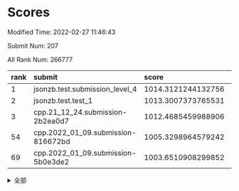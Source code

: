 # Scores

Modified Time: 2022-02-27 11:46:43

Submit Num: 207

All Rank Num: 266777

| rank |               submit               |       score        |       sigma        | pk_num |
| :--- | :--------------------------------- | :----------------- | :----------------- | :----- |
| 1    | jsonzb.test.submission_level_4     | 1014.3121244132756 | 0.8245628545220529 | 5153   |
| 2    | jsonzb.test.test_1                 | 1013.3007373765531 | 0.8125922874794722 | 5156   |
| 3    | cpp.21_12_24.submission-2b2ea0d7   | 1012.4685459988906 | 0.7964472941185083 | 5160   |
| 54   | cpp.2022_01_09.submission-816672bd | 1005.3298964579242 | 0.7214369143225746 | 5152   |
| 69   | cpp.2022_01_09.submission-5b0e3de2 | 1003.6510908299852 | 0.7092124007644773 | 5149   |


<details>
<summary>全部</summary>

| rank |                 submit                 |       score        |       sigma        | pk_num |
| :--- | :------------------------------------- | :----------------- | :----------------- | :----- |
| 1    | jsonzb.test.submission_level_4         | 1014.3121244132756 | 0.8245628545220529 | 5153   |
| 2    | jsonzb.test.test_1                     | 1013.3007373765531 | 0.8125922874794722 | 5156   |
| 3    | cpp.21_12_24.submission-2b2ea0d7       | 1012.4685459988906 | 0.7964472941185083 | 5160   |
| 4    | gobigger.level_3.submission_level_3_19 | 1012.0334252957161 | 0.7887575373780079 | 5155   |
| 5    | gobigger.level_3.submission_level_3_4  | 1011.5457069493534 | 0.7710037895881052 | 5153   |
| 6    | gobigger.level_3.submission_level_3_5  | 1011.2206756177118 | 0.7835851588465981 | 5155   |
| 7    | gobigger.level_3.submission_level_3_7  | 1011.1715819714695 | 0.7745067257239333 | 5154   |
| 8    | gobigger.level_3.submission_level_3_44 | 1010.9927234073717 | 0.772312286133603  | 5158   |
| 9    | gobigger.level_3.submission_level_3_15 | 1010.8722832310916 | 0.784427693513681  | 5156   |
| 10   | gobigger.level_3.submission_level_3_36 | 1010.5837297563296 | 0.749483666323695  | 5155   |
| 11   | gobigger.level_3.submission_level_3_18 | 1010.5065064361377 | 0.7417777799617528 | 5152   |
| 12   | gobigger.level_3.submission_level_3_6  | 1010.4352956894583 | 0.7759547602836218 | 5151   |
| 13   | gobigger.level_3.submission_level_3_34 | 1010.3631612132223 | 0.7491551243800788 | 5156   |
| 14   | gobigger.level_3.submission_level_3_37 | 1010.3626095128313 | 0.7475984338696327 | 5153   |
| 15   | gobigger.level_3.submission_level_3_38 | 1010.3223658089152 | 0.7663771815505664 | 5153   |
| 16   | gobigger.level_3.submission_level_3_33 | 1010.2909463810466 | 0.7597064437443273 | 5153   |
| 17   | gobigger.level_3.submission_level_3_24 | 1010.2655192674099 | 0.7712319245791591 | 5155   |
| 18   | gobigger.level_3.submission_level_3_35 | 1010.2446237901146 | 0.778403198118088  | 5157   |
| 19   | gobigger.level_3.submission_level_3_22 | 1010.231299728605  | 0.7746884748745896 | 5149   |
| 20   | gobigger.level_3.submission_level_3_46 | 1010.2228386256976 | 0.7837642377293946 | 5155   |
| 21   | gobigger.level_3.submission_level_3_8  | 1010.2197636640948 | 0.7615900931257844 | 5155   |
| 22   | gobigger.level_3.submission_level_3_31 | 1010.0787528163784 | 0.7444744223189088 | 5155   |
| 23   | gobigger.level_3.submission_level_3_1  | 1010.0331327408527 | 0.7418028666220849 | 5157   |
| 24   | gobigger.level_3.submission_level_3_10 | 1010.0310980752433 | 0.7531623160082827 | 5152   |
| 25   | gobigger.level_3.submission_level_3_41 | 1010.0088668157376 | 0.7499031726600097 | 5152   |
| 26   | gobigger.level_3.submission_level_3_27 | 1009.9675348871439 | 0.7649853605178017 | 5156   |
| 27   | gobigger.level_3.submission_level_3_32 | 1009.9579709468879 | 0.7591294922880539 | 5157   |
| 28   | gobigger.level_3.submission_level_3_28 | 1009.9380919301399 | 0.7814636388256173 | 5158   |
| 29   | gobigger.level_3.submission_level_3_42 | 1009.9216490549527 | 0.7537356402459012 | 5147   |
| 30   | gobigger.level_3.submission_level_3_45 | 1009.8797685856988 | 0.7555835997655788 | 5156   |
| 31   | gobigger.level_3.submission_level_3_25 | 1009.8597684872138 | 0.7707618524531569 | 5149   |
| 32   | gobigger.level_3.submission_level_3_23 | 1009.8384692710795 | 0.7436360311927647 | 5157   |
| 33   | gobigger.level_3.submission_level_3_13 | 1009.7782827558694 | 0.7645984953229372 | 5149   |
| 34   | gobigger.level_3.submission_level_3_14 | 1009.7283945406086 | 0.7500446986904054 | 5152   |
| 35   | gobigger.level_3.submission_level_3_39 | 1009.7093008771149 | 0.7632250918549912 | 5153   |
| 36   | gobigger.level_3.submission_level_3_48 | 1009.7022000264508 | 0.7432926771061155 | 5155   |
| 37   | gobigger.level_3.submission_level_3_12 | 1009.6568726024343 | 0.7666321716222784 | 5155   |
| 38   | gobigger.level_3.submission_level_3_17 | 1009.6071775078229 | 0.7615074955559751 | 5158   |
| 39   | gobigger.level_3.submission_level_3_16 | 1009.5098215571928 | 0.7513491950158531 | 5153   |
| 40   | gobigger.level_3.submission_level_3_3  | 1009.486058366448  | 0.737444793447905  | 5158   |
| 41   | gobigger.level_3.submission_level_3_29 | 1009.4586736434034 | 0.7712219737681592 | 5152   |
| 42   | gobigger.level_3.submission_level_3_43 | 1009.4079537022801 | 0.7369982810062873 | 5153   |
| 43   | gobigger.level_3.submission_level_3_9  | 1009.1980668952849 | 0.7552413798514194 | 5160   |
| 44   | gobigger.level_3.submission_level_3_30 | 1009.1976360612884 | 0.7429282135445119 | 5158   |
| 45   | gobigger.level_3.submission_level_3_2  | 1009.1662932060741 | 0.7784446782984972 | 5155   |
| 46   | gobigger.level_3.submission_level_3_21 | 1009.1172947398455 | 0.7531607764202002 | 5151   |
| 47   | gobigger.level_3.submission_level_3_0  | 1008.9943039336258 | 0.7646293256304316 | 5152   |
| 48   | gobigger.level_3.submission_level_3_49 | 1008.7307363037021 | 0.7331077272582162 | 5152   |
| 49   | gobigger.level_3.submission_level_3_26 | 1008.7099843547592 | 0.7547583977089907 | 5153   |
| 50   | gobigger.level_3.submission_level_3_47 | 1008.6439731621223 | 0.7424025576511385 | 5155   |
| 51   | gobigger.level_3.submission_level_3_20 | 1008.4526426673392 | 0.7531963888872291 | 5155   |
| 52   | gobigger.level_3.submission_level_3_40 | 1008.4297122108045 | 0.7503602378208426 | 5158   |
| 53   | gobigger.level_3.submission_level_3_11 | 1007.6629949659739 | 0.7303150766137224 | 5156   |
| 54   | cpp.2022_01_09.submission-816672bd     | 1005.3298964579242 | 0.7214369143225746 | 5152   |
| 55   | gobigger.level_1.submission_level_1_5  | 1004.9405308485861 | 0.7042816112539491 | 5154   |
| 56   | gobigger.level_1.submission_level_1_1  | 1004.7910281811652 | 0.7264511750462908 | 5159   |
| 57   | gobigger.level_1.submission_level_1_14 | 1004.707553390924  | 0.7216902241179269 | 5154   |
| 58   | gobigger.level_1.submission_level_1_42 | 1004.5815027045405 | 0.7158194102952907 | 5152   |
| 59   | gobigger.level_1.submission_level_1_46 | 1004.4883012707725 | 0.7255346862772676 | 5152   |
| 60   | gobigger.level_1.submission_level_1_29 | 1004.4251298268373 | 0.716649032298122  | 5157   |
| 61   | gobigger.level_1.submission_level_1_13 | 1004.3574673477547 | 0.7183607406684048 | 5156   |
| 62   | gobigger.level_1.submission_level_1_34 | 1004.3182407464375 | 0.7206566041262181 | 5158   |
| 63   | gobigger.level_1.submission_level_1_47 | 1003.9995086200148 | 0.721080272576808  | 5152   |
| 64   | gobigger.level_1.submission_level_1_16 | 1003.8834924176795 | 0.7200357910402265 | 5161   |
| 65   | gobigger.level_1.submission_level_1_20 | 1003.8106508427244 | 0.721324392243554  | 5155   |
| 66   | gobigger.level_1.submission_level_1_6  | 1003.8051141610384 | 0.7213955010449976 | 5158   |
| 67   | gobigger.level_1.submission_level_1_19 | 1003.7321126668535 | 0.7240423315965524 | 5155   |
| 68   | gobigger.level_1.submission_level_1_17 | 1003.7318417698367 | 0.723456209372617  | 5156   |
| 69   | cpp.2022_01_09.submission-5b0e3de2     | 1003.6510908299852 | 0.7092124007644773 | 5149   |
| 70   | gobigger.level_1.submission_level_1_7  | 1003.650989203412  | 0.7085163696950809 | 5157   |
| 71   | gobigger.level_1.submission_level_1_2  | 1003.6318067540254 | 0.7298620470965276 | 5151   |
| 72   | gobigger.level_1.submission_level_1_40 | 1003.5837023774209 | 0.7218219987106088 | 5153   |
| 73   | gobigger.level_1.submission_level_1_9  | 1003.5725776077488 | 0.7209896631637538 | 5153   |
| 74   | gobigger.level_1.submission_level_1_41 | 1003.5155490285053 | 0.7086623266538704 | 5158   |
| 75   | gobigger.level_1.submission_level_1_36 | 1003.5119496182025 | 0.7157399229917903 | 5153   |
| 76   | gobigger.level_1.submission_level_1_4  | 1003.3792986399136 | 0.7188403382336754 | 5158   |
| 77   | gobigger.level_1.submission_level_1_32 | 1003.3760319831945 | 0.7261167525660944 | 5157   |
| 78   | gobigger.level_1.submission_level_1_38 | 1003.36633755785   | 0.7067193602002416 | 5159   |
| 79   | gobigger.level_1.submission_level_1_30 | 1003.3103318738092 | 0.7096158381901443 | 5154   |
| 80   | gobigger.level_1.submission_level_1_21 | 1003.2714866857983 | 0.7139515274390722 | 5156   |
| 81   | gobigger.level_1.submission_level_1_11 | 1003.1879037238024 | 0.7141381267960197 | 5155   |
| 82   | gobigger.level_1.submission_level_1_25 | 1003.1216366235926 | 0.7203000848083801 | 5154   |
| 83   | gobigger.level_1.submission_level_1_31 | 1003.0480879838562 | 0.7062751436535779 | 5157   |
| 84   | gobigger.level_1.submission_level_1_22 | 1003.0438196645406 | 0.7122555874064774 | 5155   |
| 85   | gobigger.level_1.submission_level_1_35 | 1003.0124815857163 | 0.7274793820033245 | 5156   |
| 86   | gobigger.level_1.submission_level_1_39 | 1002.9825128604565 | 0.7097255767368115 | 5161   |
| 87   | gobigger.level_1.submission_level_1_12 | 1002.9611034808393 | 0.7163625997646638 | 5154   |
| 88   | gobigger.level_1.submission_level_1_10 | 1002.9371302151411 | 0.7181010606026789 | 5156   |
| 89   | gobigger.level_1.submission_level_1_3  | 1002.8876737812577 | 0.7116466320837278 | 5160   |
| 90   | gobigger.level_1.submission_level_1_24 | 1002.8693158899408 | 0.7120757467697062 | 5160   |
| 91   | gobigger.level_1.submission_level_1_37 | 1002.8293812338159 | 0.7067679567807275 | 5155   |
| 92   | gobigger.level_1.submission_level_1_43 | 1002.8244099114428 | 0.7152869406470348 | 5152   |
| 93   | gobigger.level_1.submission_level_1_0  | 1002.7718504639952 | 0.702429656882439  | 5156   |
| 94   | gobigger.level_1.submission_level_1_33 | 1002.7210207868527 | 0.7113443468689318 | 5159   |
| 95   | gobigger.level_1.submission_level_1_44 | 1002.6723958107244 | 0.7179246312714672 | 5158   |
| 96   | gobigger.level_1.submission_level_1_48 | 1002.6720594799195 | 0.7106855694791818 | 5158   |
| 97   | gobigger.level_1.submission_level_1_18 | 1002.6484390958278 | 0.704372527137201  | 5160   |
| 98   | gobigger.level_1.submission_level_1_8  | 1002.6273316127327 | 0.704588079422539  | 5154   |
| 99   | gobigger.level_1.submission_level_1_15 | 1002.5759091265667 | 0.7109729638427799 | 5161   |
| 100  | gobigger.level_1.submission_level_1_23 | 1002.4515247218094 | 0.7057561426142926 | 5158   |
| 101  | gobigger.level_1.submission_level_1_28 | 1002.1986917403102 | 0.7078141842102494 | 5153   |
| 102  | gobigger.level_1.submission_level_1_26 | 1002.005390140686  | 0.7114469066302449 | 5155   |
| 103  | gobigger.level_1.submission_level_1_27 | 1002.0012528758401 | 0.7121475048846001 | 5158   |
| 104  | gobigger.level_1.submission_level_1_49 | 1001.9498765297534 | 0.7143772340441775 | 5152   |
| 105  | gobigger.level_1.submission_level_1_45 | 1001.0770272342743 | 0.7141800058900697 | 5159   |
| 106  | gobigger.random.submission_random_28   | 997.4405397148595  | 0.707486733211924  | 5156   |
| 107  | gobigger.random.submission_random_38   | 997.265509252174   | 0.7173445784055045 | 5157   |
| 108  | gobigger.random.submission_random_36   | 996.9159732285491  | 0.7144224507684008 | 5152   |
| 109  | gobigger.random.submission_random_26   | 996.734828532094   | 0.7045780676424259 | 5152   |
| 110  | gobigger.random.submission_random_22   | 996.7161875451922  | 0.7161315360192704 | 5157   |
| 111  | gobigger.random.submission_random_23   | 996.7056163353118  | 0.7141489187990278 | 5150   |
| 112  | gobigger.random.submission_random_0    | 996.6333604134237  | 0.7103657033270621 | 5149   |
| 113  | gobigger.random.submission_random_35   | 996.6298382828631  | 0.7070374147771095 | 5159   |
| 114  | gobigger.random.submission_random_17   | 996.6234426739932  | 0.7030042261381643 | 5158   |
| 115  | gobigger.random.submission_random_47   | 996.559599477424   | 0.7097110125990996 | 5157   |
| 116  | gobigger.random.submission_random_49   | 996.5595143844214  | 0.6981431663906736 | 5154   |
| 117  | gobigger.random.submission_random_32   | 996.4042245907301  | 0.7304774545713927 | 5155   |
| 118  | gobigger.random.submission_random_15   | 996.4015752739865  | 0.7072354384579114 | 5148   |
| 119  | gobigger.random.submission_random_33   | 996.3702759273347  | 0.714269538852123  | 5152   |
| 120  | gobigger.random.submission_random_4    | 996.3521780666017  | 0.7111917934714088 | 5157   |
| 121  | gobigger.random.submission_random_34   | 996.1432279028464  | 0.6954559381179569 | 5154   |
| 122  | gobigger.random.submission_random_48   | 996.1256630851092  | 0.7016246433728278 | 5159   |
| 123  | gobigger.random.submission_random_5    | 996.1004565291133  | 0.7183674501654439 | 5160   |
| 124  | gobigger.random.submission_random_19   | 996.0578579546766  | 0.7123612659765428 | 5154   |
| 125  | gobigger.random.submission_random_10   | 996.0434759497269  | 0.7076319133882648 | 5155   |
| 126  | gobigger.random.submission_random_20   | 996.0250099863966  | 0.7129848643624742 | 5160   |
| 127  | gobigger.random.submission_random_24   | 995.9756445037476  | 0.7051889428525747 | 5158   |
| 128  | gobigger.random.submission_random_37   | 995.8922591996261  | 0.6934168732316394 | 5155   |
| 129  | gobigger.random.submission_random_3    | 995.8921417874462  | 0.7062546758526193 | 5151   |
| 130  | gobigger.random.submission_random_27   | 995.8525936280945  | 0.7149026821926422 | 5156   |
| 131  | gobigger.random.submission_random_43   | 995.8479966069642  | 0.7236527356442067 | 5153   |
| 132  | gobigger.random.submission_random_2    | 995.83388798263    | 0.7235682439636485 | 5155   |
| 133  | gobigger.random.submission_random_16   | 995.8016523334564  | 0.7050014756613323 | 5157   |
| 134  | gobigger.random.submission_random_12   | 995.776168079809   | 0.7059096478775158 | 5155   |
| 135  | gobigger.random.submission_random_6    | 995.7649679604285  | 0.7078665054167692 | 5161   |
| 136  | gobigger.random.submission_random_46   | 995.758625368534   | 0.7100820441446761 | 5160   |
| 137  | gobigger.random.submission_random_18   | 995.7293466308162  | 0.7079059291444535 | 5155   |
| 138  | gobigger.random.submission_random_41   | 995.7247499416736  | 0.7144195312299925 | 5155   |
| 139  | gobigger.random.submission_random_13   | 995.6967338963694  | 0.7096951009886887 | 5155   |
| 140  | gobigger.random.submission_random_7    | 995.6891746259269  | 0.7106063789134216 | 5153   |
| 141  | gobigger.random.submission_random_29   | 995.6679945272496  | 0.7087648777075466 | 5153   |
| 142  | gobigger.random.submission_random_42   | 995.6210876631632  | 0.7183185867827785 | 5153   |
| 143  | gobigger.random.submission_random_9    | 995.5909198362338  | 0.7119489446476981 | 5154   |
| 144  | gobigger.random.submission_random_21   | 995.466257466674   | 0.7059495855385332 | 5155   |
| 145  | gobigger.random.submission_random_14   | 995.420273499432   | 0.7123013202144294 | 5156   |
| 146  | gobigger.random.submission_random_30   | 995.3608326232343  | 0.7194946303586631 | 5155   |
| 147  | gobigger.random.submission_random_40   | 995.3196992045972  | 0.7228317778080723 | 5157   |
| 148  | gobigger.random.submission_random_1    | 995.2587077384331  | 0.7165621316627451 | 5154   |
| 149  | gobigger.random.submission_random_25   | 995.2550289733466  | 0.7056637850464337 | 5154   |
| 150  | gobigger.random.submission_random_39   | 995.218104422874   | 0.7116369552090748 | 5156   |
| 151  | gobigger.random.submission_random_31   | 995.1832923660899  | 0.703822757536232  | 5155   |
| 152  | gobigger.random.submission_random_44   | 994.9680574391815  | 0.7168880415555072 | 5158   |
| 153  | gobigger.random.submission_random_8    | 994.8104338675977  | 0.7122416231530851 | 5153   |
| 154  | gobigger.random.submission_random_11   | 994.7253349006261  | 0.7066355517010331 | 5154   |
| 155  | gobigger.random.submission_random_45   | 994.6496904177677  | 0.7238809869458206 | 5153   |
| 156  | gobigger.level_2.submission_level_2_39 | 994.1371774349627  | 0.7400767402921417 | 5155   |
| 157  | gobigger.level_2.submission_level_2_46 | 993.8899945878985  | 0.7263012457832155 | 5153   |
| 158  | gobigger.level_2.submission_level_2_30 | 993.8690988842171  | 0.7143819017027427 | 5148   |
| 159  | gobigger.level_2.submission_level_2_12 | 993.4818675153168  | 0.7416571065245652 | 5151   |
| 160  | gobigger.level_2.submission_level_2_19 | 993.4218688179503  | 0.7329269229723236 | 5156   |
| 161  | gobigger.level_2.submission_level_2_24 | 993.1737042497358  | 0.7254498896599512 | 5155   |
| 162  | gobigger.level_2.submission_level_2_34 | 993.1504418905657  | 0.7456678918787985 | 5155   |
| 163  | gobigger.level_2.submission_level_2_38 | 992.8735454954585  | 0.7393838342321    | 5157   |
| 164  | gobigger.level_2.submission_level_2_29 | 992.8233912724983  | 0.7497374121372522 | 5152   |
| 165  | gobigger.level_2.submission_level_2_28 | 992.8016451035755  | 0.7393953044685976 | 5150   |
| 166  | gobigger.level_2.submission_level_2_13 | 992.7821083677538  | 0.7268763525086127 | 5153   |
| 167  | gobigger.level_2.submission_level_2_21 | 992.7779725011652  | 0.7336939142097844 | 5155   |
| 168  | gobigger.level_2.submission_level_2_1  | 992.7767995247631  | 0.7299790775558621 | 5158   |
| 169  | gobigger.level_2.submission_level_2_32 | 992.7249112822877  | 0.7232630875684918 | 5155   |
| 170  | gobigger.level_2.submission_level_2_43 | 992.7093839091276  | 0.7342624465658788 | 5155   |
| 171  | gobigger.level_2.submission_level_2_42 | 992.7051496627695  | 0.7384564948943867 | 5157   |
| 172  | gobigger.level_2.submission_level_2_44 | 992.5487440946887  | 0.7293457308613833 | 5149   |
| 173  | gobigger.level_2.submission_level_2_20 | 992.5381178498579  | 0.7452698774552095 | 5152   |
| 174  | gobigger.level_2.submission_level_2_27 | 992.4899331130955  | 0.7249803269941757 | 5153   |
| 175  | gobigger.level_2.submission_level_2_2  | 992.3697597372312  | 0.740531685554621  | 5153   |
| 176  | gobigger.level_2.submission_level_2_4  | 992.3256849554432  | 0.7431447331351434 | 5157   |
| 177  | gobigger.level_2.submission_level_2_47 | 992.2808366560226  | 0.755902542581652  | 5157   |
| 178  | gobigger.level_2.submission_level_2_37 | 992.2239560317823  | 0.7640770766259176 | 5155   |
| 179  | gobigger.level_2.submission_level_2_25 | 992.2154518504688  | 0.7303774967467971 | 5158   |
| 180  | gobigger.level_2.submission_level_2_0  | 992.2014449497372  | 0.7353443236613348 | 5157   |
| 181  | gobigger.level_2.submission_level_2_36 | 992.1337920179382  | 0.7530935693502182 | 5156   |
| 182  | gobigger.level_2.submission_level_2_9  | 992.1239535425373  | 0.7447300295221415 | 5153   |
| 183  | gobigger.level_2.submission_level_2_45 | 992.1167092569234  | 0.7325095213408425 | 5156   |
| 184  | gobigger.level_2.submission_level_2_26 | 992.0508970176596  | 0.7465604339676954 | 5156   |
| 185  | gobigger.level_2.submission_level_2_41 | 992.0226809246343  | 0.7448856459492694 | 5153   |
| 186  | gobigger.level_2.submission_level_2_14 | 991.9603480986808  | 0.7272463453855501 | 5157   |
| 187  | gobigger.level_2.submission_level_2_15 | 991.9089667038273  | 0.7283854596459745 | 5154   |
| 188  | gobigger.level_2.submission_level_2_35 | 991.862976297276   | 0.7422918391781357 | 5157   |
| 189  | gobigger.level_2.submission_level_2_23 | 991.8244193514156  | 0.7669892317546648 | 5159   |
| 190  | gobigger.level_2.submission_level_2_18 | 991.8210846542868  | 0.7436065401579987 | 5157   |
| 191  | gobigger.level_2.submission_level_2_40 | 991.8178229239343  | 0.7459066837799955 | 5158   |
| 192  | gobigger.level_2.submission_level_2_17 | 991.7391434009113  | 0.760847101272181  | 5155   |
| 193  | gobigger.level_2.submission_level_2_3  | 991.6801564377299  | 0.7442183175883167 | 5160   |
| 194  | gobigger.level_2.submission_level_2_7  | 991.5344307133513  | 0.7434839101231963 | 5156   |
| 195  | gobigger.level_2.submission_level_2_11 | 991.5032441237912  | 0.7490528295133579 | 5156   |
| 196  | gobigger.level_2.submission_level_2_31 | 991.4364802698148  | 0.7499412805208313 | 5154   |
| 197  | gobigger.level_2.submission_level_2_16 | 991.3871535466955  | 0.7712050852091192 | 5153   |
| 198  | gobigger.level_2.submission_level_2_49 | 991.3690057000848  | 0.7384243438365449 | 5159   |
| 199  | gobigger.level_2.submission_level_2_48 | 991.2608526969261  | 0.7560366440742285 | 5159   |
| 200  | gobigger.level_2.submission_level_2_5  | 991.1494917853981  | 0.7569852857531885 | 5157   |
| 201  | gobigger.level_2.submission_level_2_33 | 991.1113670808181  | 0.7484727436593653 | 5156   |
| 202  | gobigger.level_2.submission_level_2_10 | 991.0934284148325  | 0.769184226087634  | 5157   |
| 203  | gobigger.level_2.submission_level_2_8  | 990.8102116613927  | 0.7701639438364144 | 5155   |
| 204  | gobigger.level_2.submission_level_2_22 | 990.6800881625261  | 0.75588658790757   | 5154   |
| 205  | gobigger.level_2.submission_level_2_6  | 990.47974297605    | 0.7769655705491336 | 5153   |
| 206  | gobigger.none.submission_none_0        | 977.8725747570197  | 1.2898217470741993 | 5158   |
| 207  | gobigger.none.submission_none_1        | 976.0086106255629  | 1.480125009778004  | 5155   |

</details>